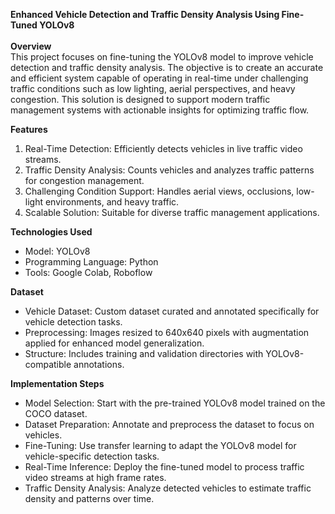 **Enhanced Vehicle Detection and Traffic Density Analysis Using Fine-Tuned YOLOv8**<br/><br/>
**Overview**<br/>
This project focuses on fine-tuning the YOLOv8 model to improve vehicle detection and traffic density analysis. The objective is to create an accurate and efficient system capable of operating in real-time under challenging traffic conditions such as low lighting, aerial perspectives, and heavy congestion. This solution is designed to support modern traffic management systems with actionable insights for optimizing traffic flow.

**Features**
1. Real-Time Detection: Efficiently detects vehicles in live traffic video streams.
2. Traffic Density Analysis: Counts vehicles and analyzes traffic patterns for congestion management.
3. Challenging Condition Support: Handles aerial views, occlusions, low-light environments, and heavy traffic.
4. Scalable Solution: Suitable for diverse traffic management applications.
   
**Technologies Used**
- Model: YOLOv8
- Programming Language: Python
- Tools: Google Colab, Roboflow

**Dataset**
- Vehicle Dataset: Custom dataset curated and annotated specifically for vehicle detection tasks.
- Preprocessing: Images resized to 640x640 pixels with augmentation applied for enhanced model generalization.
- Structure: Includes training and validation directories with YOLOv8-compatible annotations.

**Implementation Steps**
- Model Selection: Start with the pre-trained YOLOv8 model trained on the COCO dataset.
- Dataset Preparation: Annotate and preprocess the dataset to focus on vehicles.
- Fine-Tuning: Use transfer learning to adapt the YOLOv8 model for vehicle-specific detection tasks.
- Real-Time Inference: Deploy the fine-tuned model to process traffic video streams at high frame rates.
- Traffic Density Analysis: Analyze detected vehicles to estimate traffic density and patterns over time.
